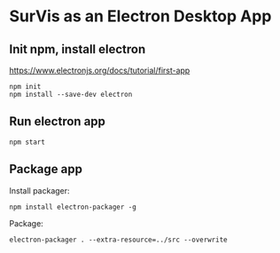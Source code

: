 # SurVis as an Electron Desktop App

## Init npm, install electron
https://www.electronjs.org/docs/tutorial/first-app 

```
npm init
npm install --save-dev electron
```

## Run electron app
```
npm start
```

## Package app

Install packager:
```
npm install electron-packager -g
```

Package:
```
electron-packager . --extra-resource=../src --overwrite
```